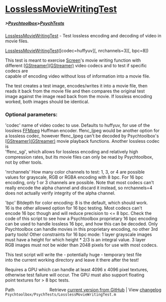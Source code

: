 # [LosslessMovieWritingTest](LosslessMovieWritingTest)
##### >[Psychtoolbox](Psychtoolbox)>[PsychTests](PsychTests)

[LosslessMovieWritingTest](LosslessMovieWritingTest) - Test lossless encoding and decoding of video in movie files.  
  
[LosslessMovieWritingTest](LosslessMovieWritingTest)([codec=huffyuv][, nrchannels=3][, bpc=8])  
  
This test is meant to exercise [Screen](Screen)'s movie writing function with  
different [[GStreamer](GStreamer)][(GStreamer)]((GStreamer)) video codecs and to test if specific codecs are  
capable of encoding video without loss of information into a movie file.  
  
The test creates a test image, encodes/writes it into a movie file, then  
reads it back from the movie file and then compares the original test  
image against the image read back from the movie. If lossless encoding  
worked, both images should be identical.  
  
### Optional parameters:  
  
'codec' name of video codec to use. Defaults to huffyuv, for use of the  
lossless [FFMpeg](FFMpeg) Huffman encoder. ffenc\_ljpeg would be another option for  
a lossless codec, however ffenc\_ljpeg can't be decoded by Psychtoolbox's  
[[GStreamer](GStreamer)][(GStreamer)]((GStreamer)) movie playback functions. Another lossless codec is  
'ffenc\_sgi', which allows for lossless encoding and relatively high  
compression rates, but its movie files can only be read by Psychtoolbox,  
not by other tools.  
  
'nrchannels' How many color channels to test: 1, 3, or 4 are possible  
values for grayscale, RGB or RGBA encoding with 8 bpc. For 16 bpc  
encoding, only 1 or 3 channels are possible. Note that most codecs can't  
really encode the alpha channel and discard it instead, so nrchannels=4  
does not actually verify integrity of the alpha channel.  
  
'bpc' Bitdepth for color encoding: 8 is the default, which should work.  
16 is the other allowed option for 16 bpc testing. Most codecs can't  
encode 16 bpc though and will reduce precision to <= 8 bpc. Check the  
code of this script to see how a Psychtoolbox proprietary 16 bpc encoding  
can be used to handle lossless 16 bpc, and how this can be decoded. Only  
Psychtoolbox can handle movies in this proprietary encoding, no other 3rd  
party tools! Other constraints for 16 bpc mode: 1 layer grayscale images  
must have a height for which height \* 2/3 is an integral value. 3 layer  
RGB images must not be wider than 2048 pixels for use with most codecs.  
  
This test script will write the - potentially huge - temporary test file  
into the current working directory and leave it there after the test!  
  
Requires a GPU which can handle at least 4096 x 4096 pixel textures,  
otherwise test failure will occur. The GPU must also support floating  
point textures for \> 8 bpc tests.  
  




<div class="code_header" style="text-align:right;">
  <span style="float:left;">Path&nbsp;&nbsp;</span> <span class="counter">Retrieve <a href=
  "https://raw.github.com/Psychtoolbox-3/Psychtoolbox-3/beta/Psychtoolbox/PsychTests/LosslessMovieWritingTest.m">current version from GitHub</a> | View <a href=
  "https://github.com/Psychtoolbox-3/Psychtoolbox-3/commits/beta/Psychtoolbox/PsychTests/LosslessMovieWritingTest.m">changelog</a></span>
</div>
<div class="code">
  <code>Psychtoolbox/PsychTests/LosslessMovieWritingTest.m</code>
</div>

